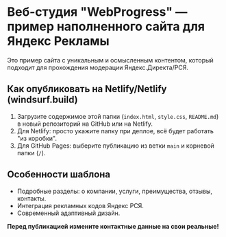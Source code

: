 # Веб-студия "WebProgress" — пример наполненного сайта для Яндекс Рекламы

Это пример сайта с уникальным и осмысленным контентом, который подходит для прохождения модерации Яндекс.Директа/РСЯ.

## Как опубликовать на Netlify/Netlify (windsurf.build)

1. Загрузите содержимое этой папки (`index.html`, `style.css`, `README.md`) в новый репозиторий на GitHub или на Netlify.
2. Для Netlify: просто укажите папку при деплое, всё будет работать "из коробки".
3. Для GitHub Pages: выберите публикацию из ветки `main` и корневой папки (`/`).

## Особенности шаблона
- Подробные разделы: о компании, услуги, преимущества, отзывы, контакты.
- Интеграция рекламных кодов Яндекс РСЯ.
- Современный адаптивный дизайн.

**Перед публикацией измените контактные данные на свои реальные!**
